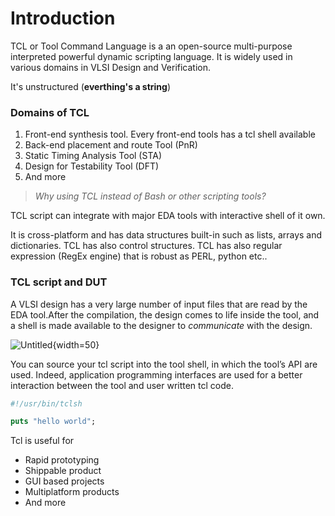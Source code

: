 # Introduction

TCL or Tool Command Language is a an open-source multi-purpose interpreted powerful dynamic scripting language. It is widely used in various domains in VLSI Design and Verification.

It's unstructured (**everthing's a string**)

### Domains of TCL

1. Front-end synthesis tool. Every front-end tools has a tcl shell available
2. Back-end placement and route Tool (PnR)
3. Static Timing Analysis Tool (STA)
4. Design for Testability Tool (DFT)
5. And more

> *Why using TCL instead of Bash or other scripting tools?*
> 

TCL script can integrate with major EDA tools with interactive shell of it own. 

It is cross-platform and has data structures built-in such as lists, arrays and dictionaries. TCL has also control structures. TCL has also regular expression (RegEx engine) that is robust as PERL, python etc..

### TCL script and DUT

A VLSI design has a very large number of input files that are read by the EDA tool.After the compilation, the design comes to life inside the tool, and a shell is made available to the designer to *communicate* with the design.

![Untitled](../../media/tclintro.png){width=50}

You can source your tcl script into the tool shell, in which the tool’s API are used. Indeed, application programming interfaces are used for a better interaction between the tool and user written tcl code.

```tcl
#!/usr/bin/tclsh

puts "hello world";
```

Tcl is useful for

- Rapid prototyping
- Shippable product
- GUI based projects
- Multiplatform products
- And more


